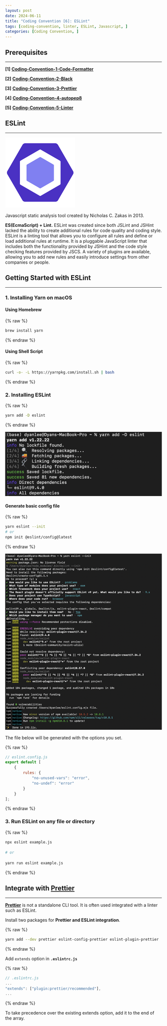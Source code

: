 ```yaml
---
layout: post
date: 2024-06-11
title: "Coding Convention [6]: ESLint"
tags: [coding-convention, linter, ESLint, Javascript, ]
categories: [Coding Convention, ]
---
```




## Prerequisites


---


**[1]** [**Coding-Convention-1-Code-Formatter**](https://rebedy.github.io/posts/Coding-Convention-1-Code-Formatter/)


**[2]** [**Coding-Convention-2-Black**](https://rebedy.github.io/posts/Coding-Convention-2-Black/)


**[3]** [**Coding-Convention-3-Prettier**](https://rebedy.github.io/posts/Coding-Convention-3-Prettier/)


**[4]** [**Coding-Convention-4-autopep8**](https://rebedy.github.io/posts/Coding-Convention-4-autopep8/)


**[5]** [**Coding-Convention-5-Linter**](https://rebedy.github.io/posts/Coding-Convention-5-Linter/)



## ESLint


---


![0](/assets/img/2024-06-11-Coding-Convention-[6]:-ESLint.md/0.png)


Javascript static analysis tool created by Nicholas C. Zakas in 2013.


**ES(EcmaScript) + Lint.** ESLint was created since both JSLint and JSHint lacked the ability to create additional rules for code quality and coding style. ESLint is a linting tool that allows you to configure all rules and define or load additional rules at runtime. It is a pluggable JavaScript linter that includes both the functionality provided by JSHint and the code style checking features provided by JSCS. A variety of plugins are available, allowing you to add new rules and easily introduce settings from other companies or people.



## **Getting Started with ESLint**


---



### **1. Installing Yarn on macOS**



#### Using Homebrew



{% raw %}
```bash
brew install yarn
```
{% endraw %}




#### **Using Shell Script**



{% raw %}
```bash
curl -o- -L https://yarnpkg.com/install.sh | bash
```
{% endraw %}




### 2. Installing ESLint



{% raw %}
```bash
yarn add -D eslint
```
{% endraw %}



![1](/assets/img/2024-06-11-Coding-Convention-[6]:-ESLint.md/1.png)



#### Generate basic config file



{% raw %}
```bash
yarn eslint --init
# or
npm init @eslint/config@latest
```
{% endraw %}



![2](/assets/img/2024-06-11-Coding-Convention-[6]:-ESLint.md/2.png)


The file below will be generated with the options you set.



{% raw %}
```javascript
// eslint.config.js
export default [
    {
        rules: {
            "no-unused-vars": "error",
            "no-undef": "error"
        }
    }
];
```
{% endraw %}




### 3. Run ESLint on any file or directory



{% raw %}
```bash
npx eslint example.js

# or

yarn run eslint example.js
```
{% endraw %}




## **Integrate with** [**Prettier**](https://rebedy.github.io/posts/Coding-Convention-3-Prettier/)


---


[**Prettier**](https://rebedy.github.io/posts/Coding-Convention-3-Prettier/) is not a standalone CLI tool. It is often used integrated with a linter such as ESLint.


Install two packages for **Prettier and ESLint integration**.



{% raw %}
```bash
yarn add --dev prettier eslint-config-prettier eslint-plugin-prettier
```
{% endraw %}



Add `extends` option in **`.eslintrc.js`**



{% raw %}
```javascript
// .eslintrc.js
...
"extends": ["plugin:prettier/recommended"],
...
```
{% endraw %}



To take precedence over the existing extends option, add it to the end of the array.


